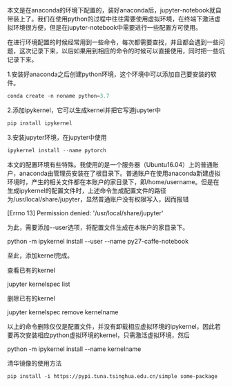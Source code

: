 本文是在anaconda的环境下配置的，装好anaconda后，jupyter-notebook就自带装上了。我们在使用python的过程中往往需要使用虚拟环境，在终端下激活虚拟环境很方便，但是在jupyter-notebook中需要进行一些配置方可使用。

在进行环境配置的时候经常用到一些命令，每次都需要查找，并且都会遇到一些问题，这次记录下来，以后如果用到相应的命令的时候可以直接使用，同时把一些坑记录下来。

1.安装好anaconda之后创建python环境，这个环境中可以添加自己要安装的软件。

```python
conda create -n noname python=3.7
```

2.添加ipykernel，它可以生成kernel并把它写道jupyter中

```python
pip install ipykernel
```

3.安装jupyter环境，在jupyter中使用

```python
ipykernel install --name pytorch
```

本文的配置环境有些特殊。我使用的是一个服务器（Ubuntu16.04）上的普通账户，anaconda由管理员安装在了根目录下。普通账户在使用anaconda新建虚拟环境时，产生的相关文件都在本账户的家目录下，即/home/username。但是在生成ipykernel的配置文件时，上述命令生成配置文件的路径为/usr/local/share/jupyter，显然普通账户没有权限写入，因而报错

[Errno 13] Permission denied: '/usr/local/share/jupyter'

为此，需要添加--user选项，将配置文件生成在本账户的家目录下。

python -m ipykernel install --user --name py27-caffe-notebook

至此，添加kernel完成。

查看已有的kernel

jupyter kernelspec list

删除已有的kernel

jupyter kernelspec remove kernelname

以上的命令删除仅仅是配置文件，并没有卸载相应虚拟环境的ipykernel，因此若要再次安装相应python虚拟环境的kernel，只需激活虚拟环境，然后

python -m ipykernel install --name kernelname





清华镜像的使用方法

```
pip install -i https://pypi.tuna.tsinghua.edu.cn/simple some-package
```





